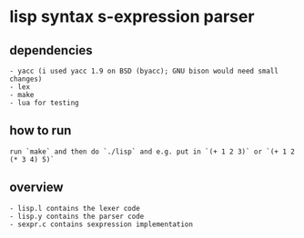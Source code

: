 # lisp syntax s-expression parser
## dependencies
	- yacc (i used yacc 1.9 on BSD (byacc); GNU bison would need small changes)  
	- lex  
	- make  
	- lua for testing  
## how to run
	run `make` and then do `./lisp` and e.g. put in `(+ 1 2 3)` or `(+ 1 2 (* 3 4) 5)`  
## overview
	- lisp.l contains the lexer code  
	- lisp.y contains the parser code  
	- sexpr.c contains sexpression implementation  
